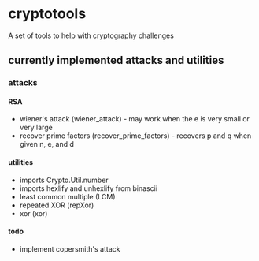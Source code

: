 # cryptotools
A set of tools to help with cryptography challenges

## currently implemented attacks and utilities

### attacks

#### RSA
- wiener's attack (wiener_attack) - may work when the e is very small or very large
- recover prime factors (recover_prime_factors) - recovers p and q when given n, e, and d

#### utilities

- imports Crypto.Util.number
- imports hexlify and unhexlify from binascii
- least common multiple (LCM)
- repeated XOR (repXor)
- xor (xor)

#### todo
- implement copersmith's attack
